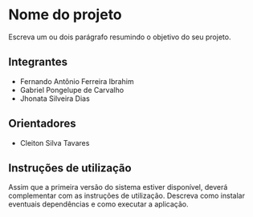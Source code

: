 # Nome do projeto
Escreva um ou dois parágrafo resumindo o objetivo do seu projeto.

## Integrantes
* Fernando Antônio Ferreira Ibrahim
* Gabriel Pongelupe de Carvalho
* Jhonata Silveira Dias

## Orientadores
* Cleiton Silva Tavares

## Instruções de utilização
Assim que a primeira versão do sistema estiver disponível, deverá complementar com as instruções de utilização. Descreva como instalar eventuais dependências e como executar a aplicação.

